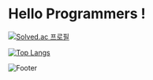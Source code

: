 # Hello Programmers !

[![Solved.ac
프로필](http://mazassumnida.wtf/api/v2/generate_badge?boj=kim_tk)](https://solved.ac/kim_tk)

[![Top Langs](https://github-readme-stats.vercel.app/api/top-langs/?username=Kimizka)](https://github.com/Kimizka/github-readme-stats)

![Footer](https://capsule-render.vercel.app/api?type=waving&color=auto&height=200&section=footer)
